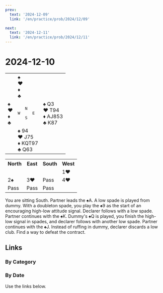 ```yaml
---
prev:
  text: '2024-12-09'
  link: '/en/practice/prob/2024/12/09'

next:
  text: '2024-12-11'
  link: '/en/practice/prob/2024/12/11'
---
```


# 2024-12-10

<table class="deal">
	<tr>
		<td></td>
		<td>♠ <br>♥ <br>♦ <br>♣ </td>
		<td></td>
	</tr>
	<tr>
		<td>♠ <br>♥ <br>♦ <br>♣ </td>
		<td><pre>   N<br>W     E<br>   S</pre></td>
		<td>♠ Q3<br>♥ T94<br>♦ AJ853<br>♣ K87</td>
	</tr>
	<tr>
		<td></td>
		<td>♠ 94<br>♥ J75<br>♦ KQT97<br>♣ Q63</td>
		<td></td>
	</tr>
</table>

<table class="auction">
	<tr>
		<th>North</th>
		<th>East</th>
		<th>South</th>
		<th>West</th>
	</tr>
	<tr>
		<td></td>
		<td></td>
		<td></td>
		<td>1♥</td>
	</tr>
	<tr>
		<td>2♠</td>
		<td>3♥</td>
		<td>Pass</td>
		<td>4♥</td>
	</tr>
	<tr>
		<td>Pass</td>
		<td>Pass</td>
		<td>Pass</td>
		<td></td>
	</tr>
</table>

You are sitting South. Partner leads the ♠A. A low spade is played from dummy. With a doubleton spade, you play the ♠9 as the start of an encouraging high-low attitude signal. Declarer follows with a low spade. Partner continues with the ♠K. Dummy's ♠Q is played, you finish the high-low signal in spades, and declarer follows with another low spade. Partner continues with the ♠J. Instead of ruffing in dummy, declarer discards a low club. Find a way to defeat the contract.

## Links

[<Badge type="tip" text="Check Solution"/>](/en/learning/prob/2024/12/10)

### By Category

[<Badge type="tip" text="<--"/>](/en/practice/prob/2024/12/03)
[<Badge type="tip" text="Calendar"/>](/en/practice/calendar/2024/12)
[<Badge type="info" text="-->"/>](/en/practice/prob/2024/12/10#links)

### By Date

Use the links below.